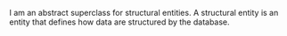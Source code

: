 I am an abstract superclass for structural entities. A structural entity is an entity that defines how data are structured by the database.